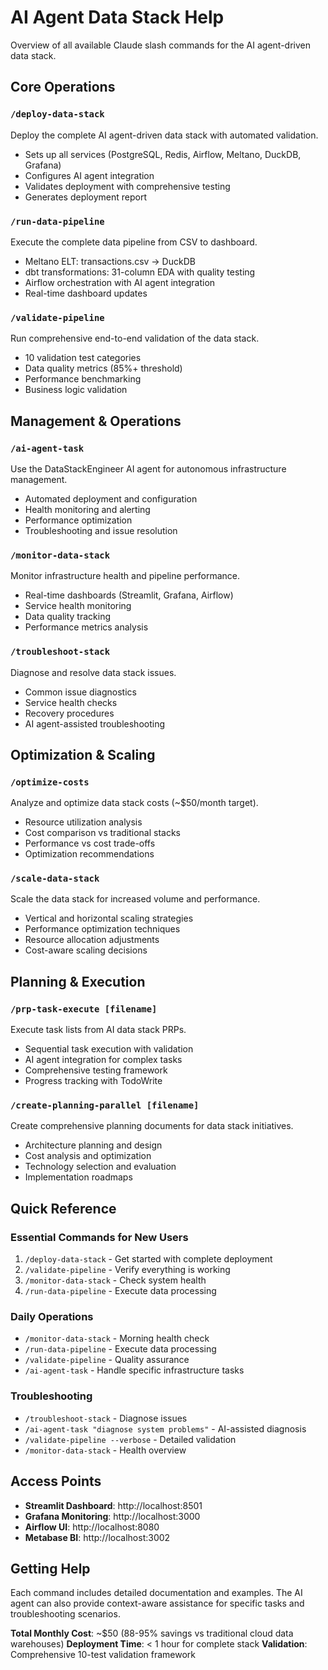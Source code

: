 # AI Agent Data Stack Help

Overview of all available Claude slash commands for the AI agent-driven data stack.

## Core Operations

### `/deploy-data-stack`
Deploy the complete AI agent-driven data stack with automated validation.
- Sets up all services (PostgreSQL, Redis, Airflow, Meltano, DuckDB, Grafana)
- Configures AI agent integration
- Validates deployment with comprehensive testing
- Generates deployment report

### `/run-data-pipeline`
Execute the complete data pipeline from CSV to dashboard.
- Meltano ELT: transactions.csv → DuckDB
- dbt transformations: 31-column EDA with quality testing
- Airflow orchestration with AI agent integration
- Real-time dashboard updates

### `/validate-pipeline`
Run comprehensive end-to-end validation of the data stack.
- 10 validation test categories
- Data quality metrics (85%+ threshold)
- Performance benchmarking
- Business logic validation

## Management & Operations

### `/ai-agent-task`
Use the DataStackEngineer AI agent for autonomous infrastructure management.
- Automated deployment and configuration
- Health monitoring and alerting
- Performance optimization
- Troubleshooting and issue resolution

### `/monitor-data-stack`
Monitor infrastructure health and pipeline performance.
- Real-time dashboards (Streamlit, Grafana, Airflow)
- Service health monitoring
- Data quality tracking
- Performance metrics analysis

### `/troubleshoot-stack`
Diagnose and resolve data stack issues.
- Common issue diagnostics
- Service health checks
- Recovery procedures
- AI agent-assisted troubleshooting

## Optimization & Scaling

### `/optimize-costs`
Analyze and optimize data stack costs (~$50/month target).
- Resource utilization analysis
- Cost comparison vs traditional stacks
- Performance vs cost trade-offs
- Optimization recommendations

### `/scale-data-stack`
Scale the data stack for increased volume and performance.
- Vertical and horizontal scaling strategies
- Performance optimization techniques
- Resource allocation adjustments
- Cost-aware scaling decisions

## Planning & Execution

### `/prp-task-execute [filename]`
Execute task lists from AI data stack PRPs.
- Sequential task execution with validation
- AI agent integration for complex tasks
- Comprehensive testing framework
- Progress tracking with TodoWrite

### `/create-planning-parallel [filename]`
Create comprehensive planning documents for data stack initiatives.
- Architecture planning and design
- Cost analysis and optimization
- Technology selection and evaluation
- Implementation roadmaps

## Quick Reference

### Essential Commands for New Users
1. `/deploy-data-stack` - Get started with complete deployment
2. `/validate-pipeline` - Verify everything is working
3. `/monitor-data-stack` - Check system health
4. `/run-data-pipeline` - Execute data processing

### Daily Operations
- `/monitor-data-stack` - Morning health check
- `/run-data-pipeline` - Execute data processing
- `/validate-pipeline` - Quality assurance
- `/ai-agent-task` - Handle specific infrastructure tasks

### Troubleshooting
- `/troubleshoot-stack` - Diagnose issues
- `/ai-agent-task "diagnose system problems"` - AI-assisted diagnosis
- `/validate-pipeline --verbose` - Detailed validation
- `/monitor-data-stack` - Health overview

## Access Points

- **Streamlit Dashboard**: http://localhost:8501
- **Grafana Monitoring**: http://localhost:3000
- **Airflow UI**: http://localhost:8080
- **Metabase BI**: http://localhost:3002

## Getting Help

Each command includes detailed documentation and examples. The AI agent can also provide context-aware assistance for specific tasks and troubleshooting scenarios.

**Total Monthly Cost**: ~$50 (88-95% savings vs traditional cloud data warehouses)
**Deployment Time**: < 1 hour for complete stack
**Validation**: Comprehensive 10-test validation framework